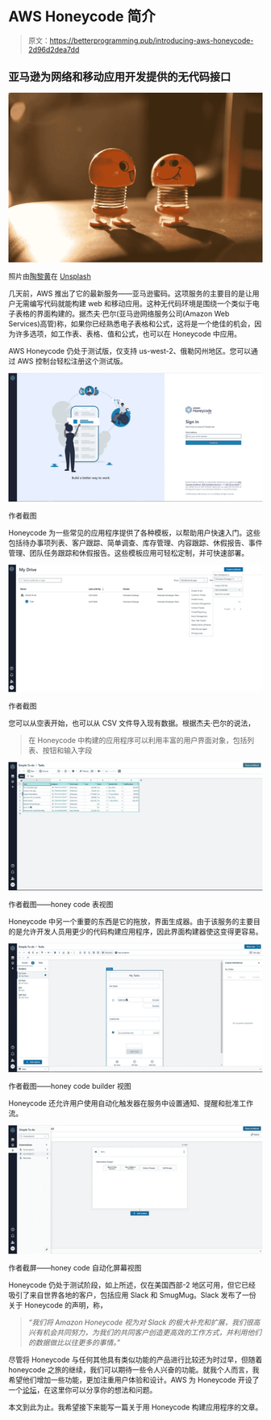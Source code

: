 # AWS Honeycode 简介

> 原文：<https://betterprogramming.pub/introducing-aws-honeycode-2d96d2dea7dd>

## 亚马逊为网络和移动应用开发提供的无代码接口

![](img/2ea369f21b1371c02ee137ffd71b996f.png)

照片由[陶黎黄](https://unsplash.com/@h4x0r3?utm_source=medium&utm_medium=referral)在 [Unsplash](https://unsplash.com?utm_source=medium&utm_medium=referral)

几天前，AWS 推出了它的最新服务——亚马逊蜜码。这项服务的主要目的是让用户无需编写代码就能构建 web 和移动应用。这种无代码环境是围绕一个类似于电子表格的界面构建的。据杰夫·巴尔(亚马逊网络服务公司(Amazon Web Services)高管)称，如果你已经熟悉电子表格和公式，这将是一个绝佳的机会，因为许多选项，如工作表、表格、值和公式，也可以在 Honeycode 中应用。

AWS Honeycode 仍处于测试版，仅支持 us-west-2、俄勒冈州地区。您可以通过 AWS 控制台轻松注册这个测试版。

![](img/a881be2b5cddeb4170c261ee9c3d9afb.png)

作者截图

Honeycode 为一些常见的应用程序提供了各种模板，以帮助用户快速入门。这些包括待办事项列表、客户跟踪、简单调查、库存管理、内容跟踪、休假报告、事件管理、团队任务跟踪和休假报告。这些模板应用可轻松定制，并可快速部署。

![](img/0023f05562b994753a4a3b904e1e7bee.png)

作者截图

您可以从空表开始，也可以从 CSV 文件导入现有数据。根据杰夫·巴尔的说法，

> 在 Honeycode 中构建的应用程序可以利用丰富的用户界面对象，包括列表、按钮和输入字段

![](img/3b18b27f12f8a93a0367112369b06f79.png)

作者截图——honey code 表视图

Honeycode 中另一个重要的东西是它的拖放，界面生成器。由于该服务的主要目的是允许开发人员用更少的代码构建应用程序，因此界面构建器使这变得更容易。

![](img/be869bd17fc85e23d39d15613ba593f5.png)

作者截图——honey code builder 视图

Honeycode 还允许用户使用自动化触发器在服务中设置通知、提醒和批准工作流。

![](img/11f5f8b8db5f57e3ac139ee4122a168d.png)

作者截屏——honey code 自动化屏幕视图

Honeycode 仍处于测试阶段，如上所述，仅在美国西部-2 地区可用，但它已经吸引了来自世界各地的客户，包括应用 Slack 和 SmugMug。Slack 发布了一份关于 Honeycode 的声明，称，

> *“我们将 Amazon Honeycode 视为对 Slack 的极大补充和扩展，我们很高兴有机会共同努力，为我们的共同客户创造更高效的工作方式，并利用他们的数据做比以往更多的事情。”*

尽管将 Honeycode 与任何其他具有类似功能的产品进行比较还为时过早，但随着 honeycode 之旅的继续，我们可以期待一些令人兴奋的功能。就我个人而言，我希望他们增加一些功能，更加注重用户体验和设计。AWS 为 Honeycode 开设了一个[论坛](https://honeycodecommunity.aws/)，在这里你可以分享你的想法和问题。

本文到此为止。我希望接下来能写一篇关于用 Honeycode 构建应用程序的文章。